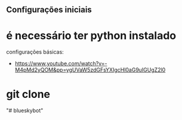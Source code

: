## Configurações iniciais

# é necessário ter python instalado

configurações básicas:

- https://www.youtube.com/watch?v=-M4pMd2yQOM&pp=ygUVaW5zdGFsYXIgcHl0aG9uIGUgZ2l0

# git clone
"# blueskybot" 
